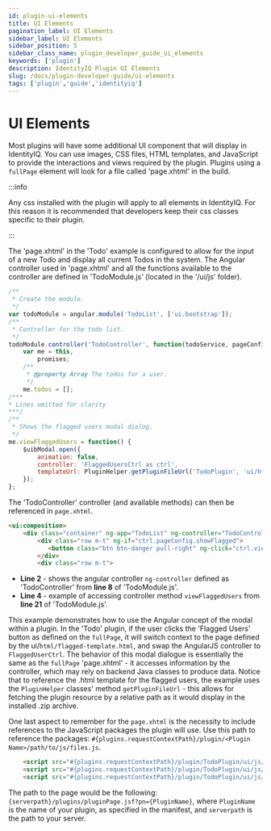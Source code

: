 ```yaml
---
id: plugin-ui-elements
title: UI Elements
pagination_label: UI Elements
sidebar_label: UI Elements
sidebar_position: 5
sidebar_class_name: plugin_developer_guide_ui_elements
keywords: ['plugin']
description: IdentityIQ Plugin UI Elements
slug: /docs/plugin-developer-guide/ui-elements
tags: ['plugin','guide','identityiq']
---
```

# UI Elements

Most plugins will have some additional UI component that will display in IdentityIQ. You can use images, CSS files, HTML templates, and JavaScript to provide the interactions and views required by the plugin. Plugins using a `fullPage` element will look for a file called 'page.xhtml' in the build. 

:::info

Any css installed with the plugin will apply to all elements in IdentityIQ. For this reason it is recommended that developers keep their css classes specific to their plugin.

:::

The 'page.xhtml' in the 'Todo' example is configured to allow for the input of a new Todo and display all current Todos in the system. The Angular controller used in 'page.xhtml' and all the functions available to the controller are defined in 'TodoModule.js' (located in the '/ui/js' folder).

```javascript
/**
 * Create the module.
 */
var todoModule = angular.module('TodoList', ['ui.bootstrap']);
/**
 * Controller for the todo list.
 */
todoModule.controller('TodoController', function(todoService, pageConfigService, $q, $uibModal) {
    var me = this,
        promises;
    /**
     * @property Array The todos for a user.
     */
    me.todos = [];
/***
* Lines omitted for clarity
***/
/**
 * Shows the flagged users modal dialog.
 */
me.viewFlaggedUsers = function() {
    $uibModal.open({
        animation: false,
        controller: 'FlaggedUsersCtrl as ctrl',
        templateUrl: PluginHelper.getPluginFileUrl('TodoPlugin', 'ui/html/flagged-template.html')
    });
};
```
The 'TodoController' controller (and available methods) can then be referenced in `page.xhtml`.

```html
<ui:composition>
    <div class="container" ng-app="TodoList" ng-controller="TodoController as ctrl">
        <div class="row m-t" ng-if="ctrl.pageConfig.showFlagged">
           <button class="btn btn-danger pull-right" ng-click="ctrl.viewFlaggedUsers()">Flagged Users</button>
        </div>
        <div class="row m-t">
```
- **Line 2** - shows the angular controller `ng-controller` defined as 'TodoController' from **line 8** of 'TodoModule.js'.
- **Line 4** - example of accessing controller method `viewFlaggedUsers` from **line 21** of 'TodoModule.js'.

This example demonstrates how to use the Angular concept of the modal within a plugin. In the 'Todo' plugin, if the user clicks the 'Flagged Users' button as defined on the `fullPage`, it will switch context to the page defined by the ui/`html/flagged-template.html`, and swap the AngularJS controller to `FlaggedUserCtrl`. The behavior of this modal dialogue is essentially the same as the `fullPage` 'page.xhtml' - it accesses information by the controller, which may rely on backend Java classes to produce data. Notice that to reference the .html template for the flagged users, the example uses the `PluginHelper` classes' method `getPluginFileUrl` - this allows for fetching the plugin resource by a relative path as it would display in the installed .zip archive. 

One last aspect to remember for the `page.xhtml` is the necessity to include references to the JavaScript packages the plugin will use. Use this path to reference the packages: `#{plugins.requestContextPath}/plugin/<Plugin Name>/path/to/js/files.js`.

```html
    <script src="#{plugins.requestContextPath}/plugin/TodoPlugin/ui/js/angular.min.js"></script>
    <script src="#{plugins.requestContextPath}/plugin/TodoPlugin/ui/js/ui-bootstrap.min.js"></script>
    <script src="#{plugins.requestContextPath}/plugin/TodoPlugin/ui/js/TodoModule.js"></script>
```

The path to the page would be the following: `{serverpath}/plugins/pluginPage.jsf?pn={PluginName}`, where `PluginName` is the name of your plugin, as specified in the manifest, and `serverpath` is the path to your server.
